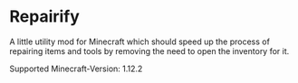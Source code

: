 # Repairify

A little utility mod for Minecraft which should speed up the process of repairing items and tools by removing the need to open the inventory for it.

Supported Minecraft-Version: 1.12.2